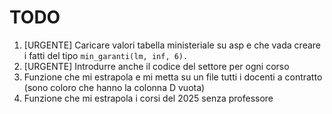 # TODO

1. [URGENTE] Caricare valori tabella ministeriale su asp e che vada creare i fatti del tipo `min_garanti(lm, inf, 6).`
2. [URGENTE] Introdurre anche il codice del settore per ogni corso 
3. Funzione che mi estrapola e mi metta su un file tutti i docenti a contratto (sono coloro che hanno la colonna D vuota)
4. Funzione che mi estrapola i corsi del 2025 senza professore